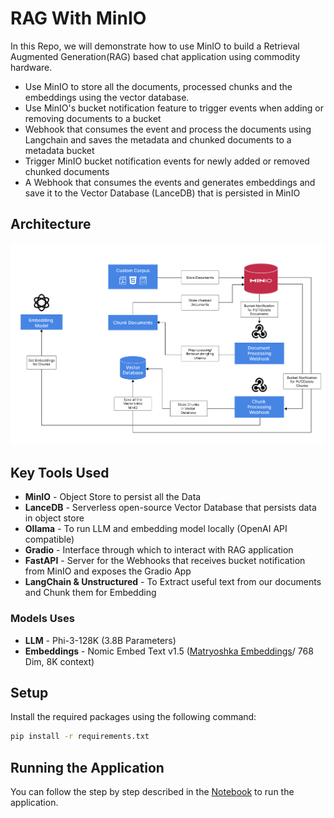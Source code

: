 # RAG With MinIO

In this Repo, we will demonstrate how to use MinIO to build a Retrieval Augmented Generation(RAG) based chat application using commodity hardware.
* Use MinIO to store all the documents, processed chunks and the embeddings using the vector database.
* Use MinIO's bucket notification feature to trigger events when adding or removing documents to a bucket
* Webhook that consumes the event and process the documents using Langchain and saves the metadata and chunked documents to a metadata bucket
* Trigger MinIO bucket notification events for newly added or removed chunked documents
* A Webhook that consumes the events and generates embeddings and save it to the Vector Database (LanceDB) that is persisted in MinIO

## Architecture
![Architecture](media/rag-minio.jpg)

## Key Tools Used
* **MinIO**  - Object Store to persist all the Data
* **LanceDB** - Serverless open-source Vector Database that persists data in object store
* **Ollama** - To run LLM and embedding model locally (OpenAI API compatible)
* **Gradio** - Interface through which to interact with RAG application
* **FastAPI** - Server for the Webhooks that receives bucket notification from MinIO and exposes the Gradio App
* **LangChain & Unstructured** - To Extract useful text from our documents and Chunk them for Embedding

### Models Uses
* **LLM** - Phi-3-128K (3.8B Parameters)
* **Embeddings** - Nomic Embed Text v1.5 ([Matryoshka Embeddings](https://arxiv.org/pdf/2205.13147)/ 768 Dim, 8K context)

## Setup

Install the required packages using the following command:
```bash
pip install -r requirements.txt
```

## Running the Application
You can follow the step by step described in the [Notebook](RAG-with-MinIO.ipynb) to run the application.